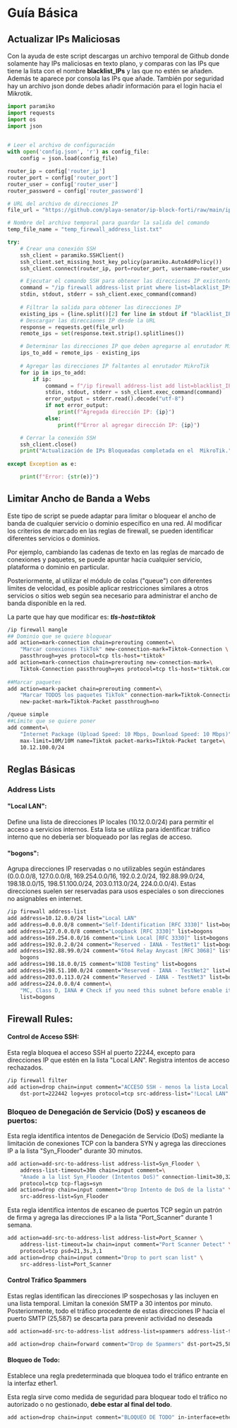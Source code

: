 # Guía Básica

## Actualizar IPs Maliciosas
Con la ayuda de este script descargas un archivo temporal de Github donde solamente hay IPs maliciosas en texto plano, y comparas con las IPs que tiene la lista con el nombre **blacklist_IPs** y las que no estén se añaden. Además te aparece por consola las IPs que añade.
También por seguridad hay un archivo json donde debes añadir información para el login hacia el Mikrotik.

``` python
import paramiko
import requests
import os
import json
  

# Leer el archivo de configuración
with open('config.json', 'r') as config_file:
    config = json.load(config_file)

router_ip = config['router_ip']
router_port = config['router_port']
router_user = config['router_user']
router_password = config['router_password']

# URL del archivo de direcciones IP
file_url = "https://github.com/playa-senator/ip-block-forti/raw/main/ip-address-of-attackers.txt"

# Nombre del archivo temporal para guardar la salida del comando
temp_file_name = "temp_firewall_address_list.txt"

try:
    # Crear una conexión SSH
    ssh_client = paramiko.SSHClient()
    ssh_client.set_missing_host_key_policy(paramiko.AutoAddPolicy())
    ssh_client.connect(router_ip, port=router_port, username=router_user, password=router_password)

    # Ejecutar el comando SSH para obtener las direcciones IP existentes en la lista
    command = "/ip firewall address-list print where list=blacklist_IPs"
    stdin, stdout, stderr = ssh_client.exec_command(command)
    
    # Filtrar la salida para obtener las direcciones IP
    existing_ips = {line.split()[2] for line in stdout if "blacklist_IPs" in line}
    # Descargar las direcciones IP desde la URL
    response = requests.get(file_url)
    remote_ips = set(response.text.strip().splitlines())

    # Determinar las direcciones IP que deben agregarse al enrutador MikroTik
    ips_to_add = remote_ips - existing_ips
    
    # Agregar las direcciones IP faltantes al enrutador MikroTik
    for ip in ips_to_add:
        if ip:
            command = f"/ip firewall address-list add list=blacklist_IPs address={ip}"
            stdin, stdout, stderr = ssh_client.exec_command(command)
            error_output = stderr.read().decode("utf-8")
            if not error_output:
                print(f"Agregada dirección IP: {ip}")
            else:
                print(f"Error al agregar dirección IP: {ip}") 

    # Cerrar la conexión SSH
    ssh_client.close()
    print("Actualización de IPs Bloqueadas completada en el  MikroTik.")
  
except Exception as e:

    print(f"Error: {str(e)}")
```

## Limitar Ancho de Banda a Webs

Este tipo de script se puede adaptar para limitar o bloquear el ancho de banda de cualquier servicio o dominio específico en una red. Al modificar los criterios de marcado en las reglas de firewall, se pueden identificar diferentes servicios o dominios. 

Por ejemplo, cambiando las cadenas de texto en las reglas de marcado de conexiones y paquetes, se puede apuntar hacia cualquier servicio, plataforma o dominio en particular. 

Posteriormente, al utilizar el módulo de colas ("queue") con diferentes límites de velocidad, es posible aplicar restricciones similares a otros servicios o sitios web según sea necesario para administrar el ancho de banda disponible en la red.

La parte que hay que modificar es: ***tls-host=*tiktok****

``` bash
/ip firewall mangle
## Dominio que se quiere bloquear
add action=mark-connection chain=prerouting comment=\
    "Marcar conexiones TikTok" new-connection-mark=Tiktok-Connection \
    passthrough=yes protocol=tcp tls-host=*tiktok*
add action=mark-connection chain=prerouting new-connection-mark=\
    Tiktok-Connection passthrough=yes protocol=tcp tls-host=*tiktok.com
    
##Marcar paquetes
add action=mark-packet chain=prerouting comment=\
    "Marcar TODOS los paquetes TikTok" connection-mark=Tiktok-Connection \
    new-packet-mark=Tiktok-Packet passthrough=no

/queue simple
##Límite que se quiere poner
add comment=\
    "Internet Package (Upload Speed: 10 Mbps, Download Speed: 10 Mbps)" \
    max-limit=10M/10M name=Tiktok packet-marks=Tiktok-Packet target=\
    10.12.100.0/24
```

## Reglas Básicas
### Address Lists
#### "Local LAN":

Define una lista de direcciones IP locales (10.12.0.0/24) para permitir el acceso a servicios internos. Esta lista se utiliza para identificar tráfico interno que no debería ser bloqueado por las reglas de acceso.

#### "bogons":

Agrupa direcciones IP reservadas o no utilizables según estándares (0.0.0.0/8, 127.0.0.0/8, 169.254.0.0/16, 192.0.2.0/24, 192.88.99.0/24, 198.18.0.0/15, 198.51.100.0/24, 203.0.113.0/24, 224.0.0.0/4). Estas direcciones suelen ser reservadas para usos especiales o son direcciones no asignables en internet.

``` bash
/ip firewall address-list
add address=10.12.0.0/24 list="Local LAN"
add address=0.0.0.0/8 comment="Self-Identification [RFC 3330]" list=bogons
add address=127.0.0.0/8 comment="Loopback [RFC 3330]" list=bogons
add address=169.254.0.0/16 comment="Link Local [RFC 3330]" list=bogons
add address=192.0.2.0/24 comment="Reserved - IANA - TestNet1" list=bogons
add address=192.88.99.0/24 comment="6to4 Relay Anycast [RFC 3068]" list=\
    bogons
add address=198.18.0.0/15 comment="NIDB Testing" list=bogons
add address=198.51.100.0/24 comment="Reserved - IANA - TestNet2" list=bogons
add address=203.0.113.0/24 comment="Reserved - IANA - TestNet3" list=bogons
add address=224.0.0.0/4 comment=\
    "MC, Class D, IANA # Check if you need this subnet before enable it" \
    list=bogons
```

## Firewall Rules:

#### Control de Acceso SSH:

Esta regla bloquea el acceso SSH al puerto 22244, excepto para direcciones IP que estén en la lista "Local LAN". Registra intentos de acceso rechazados.

``` bash
/ip firewall filter
add action=drop chain=input comment="ACCESO SSH - menos la lista Local LAN #" \
    dst-port=222442 log=yes protocol=tcp src-address-list="!Local LAN"
```

### Bloqueo de Denegación de Servicio (DoS) y escaneos de puertos:
Esta regla identifica intentos de Denegación de Servicio (DoS) mediante la limitación de conexiones TCP con la bandera SYN y agrega las direcciones IP a la lista "Syn_Flooder" durante 30 minutos.
``` bash
add action=add-src-to-address-list address-list=Syn_Flooder \
    address-list-timeout=30m chain=input comment=\
    "Anade a la list Syn_Flooder (Intentos DoS)" connection-limit=30,32 \
    protocol=tcp tcp-flags=syn
add action=drop chain=input comment="Drop Intento de DoS de la lista" \
    src-address-list=Syn_Flooder
``` 


Esta regla identifica intentos de escaneo de puertos TCP según un patrón de firma y agrega las direcciones IP a la lista "Port_Scanner" durante 1 semana.

``` bash
add action=add-src-to-address-list address-list=Port_Scanner \
    address-list-timeout=1w chain=input comment="Port Scanner Detect" \
    protocol=tcp psd=21,3s,3,1
add action=drop chain=input comment="Drop to port scan list" \
    src-address-list=Port_Scanner
```

#### Control Tráfico Spammers

Estas reglas identifican las direcciones IP sospechosas y las incluyen en una lista temporal. Limitan la conexión SMTP a 30 intentos por minuto. Posteriormente, todo el tráfico procedente de estas direcciones IP hacia el puerto SMTP (25,587) se descarta para prevenir actividad no deseada

``` bash
add action=add-src-to-address-list address-list=spammers address-list-timeout=3h chain=forward comment="Añade spammers a una lista y no hay más tráfico de correo - durante 3h" connection-limit=30,32 dst-port=25,587 limit=30/1m,0:packet protocol=tcp

add action=drop chain=forward comment="Drop de Spammers" dst-port=25,587 protocol=tcp src-address-list=spammers

```

#### Bloqueo de Todo:

Establece una regla predeterminada que bloquea todo el tráfico entrante en la interfaz ether1. 

Esta regla sirve como medida de seguridad para bloquear todo el tráfico no autorizado o no gestionado, **debe estar al final del todo**.

``` bash
add action=drop chain=input comment="BLOQUEO DE TODO" in-interface=ether1
```

